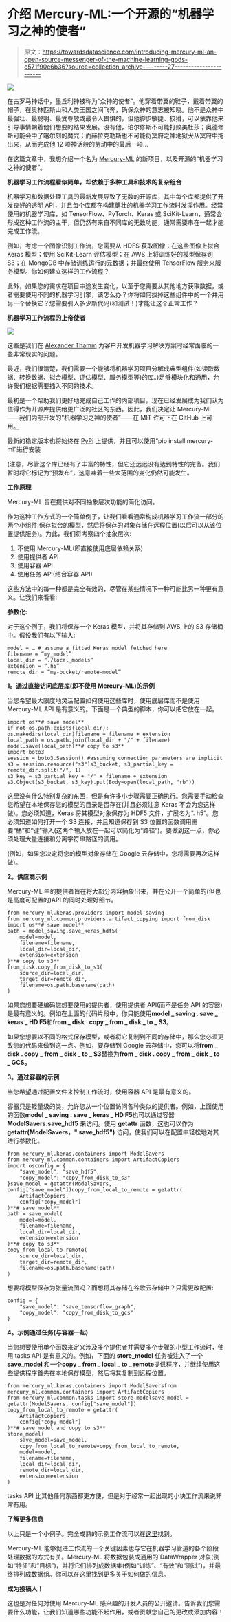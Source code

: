 # 介绍 Mercury-ML:一个开源的“机器学习之神的使者”

> 原文：<https://towardsdatascience.com/introducing-mercury-ml-an-open-source-messenger-of-the-machine-learning-gods-c571f90e6b36?source=collection_archive---------27----------------------->

![](img/b2707d9f441cde603404932455ee7f71.png)

在古罗马神话中，墨丘利神被称为“众神的使者”。他穿着带翼的鞋子，戴着带翼的帽子，在奥林匹斯山和人类王国之间飞奔，确保众神的意志被知晓。他不是众神中最强壮、最聪明、最受尊敬或最令人畏惧的，但他脚步敏捷、狡猾，可以依靠他来引导事情朝着他们想要的结果发展。没有他，珀尔修斯不可能打败美杜莎；奥德修斯可能会中了喀尔刻的魔咒；而赫拉克勒斯也不可能将冥府之神地狱犬从冥府中拖出来，从而完成他 12 项神话般的劳动中的最后一项…

在这篇文章中，我想介绍一个名为 [Mercury-ML](https://github.com/mercury-ml-team/mercury-ml) 的新项目，以及开源的“机器学习之神的使者”。

**机器学习工作流程看似简单，却依赖于多种工具和技术的复杂组合**

机器学习和数据处理工具的最新发展导致了无数的开源库，其中每个库都提供了开发良好的透明 API，并且每个库都在构建健壮的机器学习工作流时发挥作用。经常使用的机器学习库，如 TensorFlow、PyTorch、Keras 或 SciKit-Learn，通常会形成这种工作流的主干，但仍然有来自不同库的无数功能，通常需要串在一起才能完成工作流。

例如，考虑一个图像识别工作流，您需要从 HDFS 获取图像；在这些图像上拟合 Keras 模型；使用 SciKit-Learn 评估模型；在 AWS 上将训练好的模型保存到 S3；在 MongoDB 中存储训练运行的元数据；并最终使用 TensorFlow 服务来服务模型。你如何建立这样的工作流程？

此外，如果您的需求在项目中途发生变化，以至于您需要从其他地方获取数据，或者需要使用不同的机器学习引擎，该怎么办？你将如何拔掉这些组件中的一个并用另一个替换它？您需要引入多少新代码(和测试！)才能让这个正常工作？

**机器学习工作流程的上帝使者**

![](img/92194f7530b5efdbb90589d8a61e4067.png)

这些是我们在 [Alexander Thamm](https://www.alexanderthamm.com/en/) 为客户开发机器学习解决方案时经常面临的一些非常现实的问题。

最近，我们很清楚，我们需要一个能够将机器学习项目分解成典型组件(如读取数据、转换数据、拟合模型、评估模型、服务模型等)的库。)足够模块化和通用，允许我们根据需要插入不同的技术。

最初是一个帮助我们更好地完成自己工作的内部项目，现在已经发展成为我们认为值得作为开源库提供给更广泛的社区的东西。因此，我们决定让 Mercury-ML——我们内部开发的“机器学习之神的使者”——在 MIT 许可下在 GitHub 上可用[。](https://github.com/mercury-ml-team/mercury-ml)

最新的稳定版本也将始终在 [PyPi](https://pypi.org/project/mercury-ml/) 上提供，并且可以使用“pip install mercury-ml”进行安装

(注意，尽管这个库已经有了丰富的特性，但它还远远没有达到特性的完备。我们暂时将它标记为“预发布”，这意味着一些大范围的变化仍然可能发生。

**工作原理**

Mercury-ML 旨在提供对不同抽象层次功能的简化访问。

作为这种工作方式的一个简单例子，让我们看看通常构成机器学习工作流一部分的两个小组件:保存拟合的模型，然后将保存的对象存储在远程位置(以后可以从该位置提供服务)。为此，我们将考察四个抽象层次:

1.  不使用 Mercury-ML(即直接使用底层依赖关系)
2.  使用提供者 API
3.  使用容器 API
4.  使用任务 API(结合容器 API)

这些方法中的每一种都是完全有效的，尽管在某些情况下一种可能比另一种更有意义。让我们来看看:

**参数化:**

对于这个例子，我们将保存一个 Keras 模型，并将其存储到 AWS 上的 S3 存储桶中。假设我们有以下输入:

```
model = … # assume a fitted Keras model fetched here
filename = “my_model”
local_dir = “./local_models”
extension = “.h5”
remote_dir = “my-bucket/remote-model”
```

**1。通过直接访问底层库(即不使用 Mercury-ML)的示例**

当您希望最大限度地灵活配置如何使用这些库时，使用底层库而不是使用 Mercury-ML API 是有意义的。下面是一个典型的脚本，你可以把它放在一起。

```
import os**# save model**
if not os.path.exists(local_dir):
os.makedirs(local_dir)filename = filename + extension
local_path = os.path.join(local_dir + "/" + filename)
model.save(local_path)**# copy to s3**
import boto3
session = boto3.Session() #assuming connection parameters are implicit
s3 = session.resource("s3")s3_bucket, s3_partial_key = remote_dir.split("/", 1)
s3_key = s3_partial_key + "/" + filename + extension
s3.Object(s3_bucket, s3_key).put(Body=open(local_path, "rb"))
```

这里没有什么特别复杂的东西，但是有许多小步骤需要正确执行。您需要手动检查您希望在本地保存您的模型的目录是否存在(并且必须注意 Keras 不会为您这样做)。您必须知道，Keras 将其模型对象保存为 HDF5 文件，扩展名为“. h5”。您必须知道如何打开一个 S3 连接，并且知道保存到 S3 位置的函数调用需要“桶”和“键”输入(这两个输入放在一起可以简化为“路径”)。要做到这一点，你必须处理大量连接和分离字符串路径的调用。

(例如，如果您决定将您的模型对象存储在 Google 云存储中，您将需要再次这样做)。

**2。供应商示例**

Mercury-ML 中的提供者旨在将大部分内容抽象出来，并在公开一个简单的(但也是高度可配置的)API 的同时处理好细节。

```
from mercury_ml.keras.providers import model_saving
from mercury_ml.common.providers.artifact_copying import from_disk
import os**# save model**
path = model_saving.save_keras_hdf5(
    model=model,
    filename=filename,
    local_dir=local_dir, 
    extension=extension
)**# copy to s3**
from_disk.copy_from_disk_to_s3(
    source_dir=local_dir, 
    target_dir=remote_dir, 
    filename=os.path.basename(path)
)
```

如果您想要硬编码您想要使用的提供者，使用提供者 API(而不是任务 API 的容器)是最有意义的。例如在上面的代码片段中，你只能使用**model _ saving . save _ keras _ HD F5**和**from _ disk . copy _ from _ disk _ to _ S3**。

如果您想要以不同的格式保存模型，或者将它复制到不同的存储中，那么您必须更改您的代码来做到这一点。例如，要存储到 Google 云存储中，您可以将**from _ disk . copy _ from _ disk _ to _ S3**替换为**from _ disk . copy _ from _ disk _ to _ GCS。**

**3。通过容器的示例**

当您希望通过配置文件来控制工作流时，使用容器 API 是最有意义的。

容器只是轻量级的类，允许您从一个位置访问各种类似的提供者。例如，上面使用的函数**model _ saving . save _ keras _ HD F5**也可以通过容器 **ModelSavers.save_hdf5** 来访问。使用 **getattr** 函数，这也可以作为 **getattr(ModelSavers，" save_hdf5")** 访问，使我们可以在配置中轻松地对其进行参数化。

```
from mercury_ml.keras.containers import ModelSavers
from mercury_ml.common.containers import ArtifactCopiers
import osconfig = {
    "save_model": "save_hdf5",
    "copy_model": "copy_from_disk_to_s3"
}save_model = getattr(ModelSavers, config["save_model"])copy_from_local_to_remote = getattr(
    ArtifactCopiers, 
    config["copy_model"]
)**# save model**
path = save_model(
    model=model,
    filename=filename,
    local_dir=local_dir,
    extension=extension
)**# copy to s3**
copy_from_local_to_remote(
    source_dir=local_dir,
    target_dir=remote_dir,
    filename=os.path.basename(path)
)
```

想要将模型保存为张量流图吗？而想将其存储在谷歌云存储中？只需更改配置:

```
config = {
    "save_model": "save_tensorflow_graph",
    "copy_model": "copy_from_disk_to_gcs"
}
```

**4。示例通过任务(与容器一起)**

当您想要使用单个函数来定义涉及多个提供者并需要多个步骤的小型工作流时，使用 tasks API 是有意义的。例如，下面的 **store_model** 任务被注入了一个 **save_model** 和一个**copy _ from _ local _ to _ remote**提供程序，并继续使用这些提供程序首先在本地保存模型，然后将其复制到远程位置。

```
from mercury_ml.keras.containers import ModelSaversfrom mercury_ml.common.containers import ArtifactCopiers
from mercury_ml.common.tasks import store_modelsave_model = getattr(ModelSavers, config["save_model"])
copy_from_local_to_remote = getattr(
    ArtifactCopiers, 
    config["copy_model"]
)**# save model and copy to s3**
store_model(
    save_model=save_model,
    copy_from_local_to_remote=copy_from_local_to_remote,
    model=model,
    filename=filename,
    local_dir=local_dir,
    remote_dir=local_dir,
    extension=extension
)
```

tasks API 比其他任何东西都更方便，但是对于经常一起出现的小块工作流来说非常有用。

**了解更多信息**

以上只是一个小例子。完全成熟的示例工作流可以在[这里](https://github.com/mercury-ml-team/mercury-ml/tree/master/examples)找到。

Mercury-ML 能够促进工作流的一个关键因素也与它在机器学习管道的各个阶段处理数据的方式有关。Mercury-ML 将数据包装成通用的 DataWrapper 对象(例如“特征”和“目标”)，并将它们排列成数据集(例如“训练”、“有效”和“测试”)，并最终排列成数据组。你可以在这里找到更多关于如何做的信息[。](https://github.com/mercury-ml-team/mercury-ml/blob/master/README.md#data-in-mercury-ml)

**成为投稿人！**

这也是对任何对使用 Mercury-ML 感兴趣的开发人员的公开邀请。告诉我们您需要什么功能，让我们知道哪些功能不起作用，或者贡献您自己的更改或添加内容！